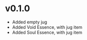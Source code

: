 # v0.1.0

- Added empty jug
- Added Void Essence, with jug item
- Added Soul Essence, with jug item
